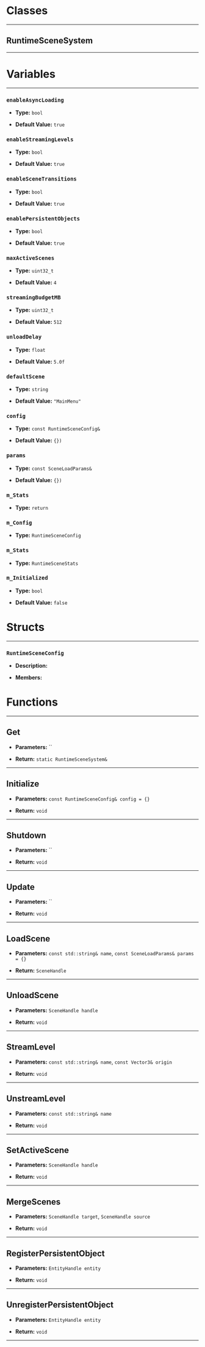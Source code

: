 # Classes
---

## RuntimeSceneSystem
---




# Variables
---

### `enableAsyncLoading`

- **Type:** `bool`

- **Default Value:** `true`



### `enableStreamingLevels`

- **Type:** `bool`

- **Default Value:** `true`



### `enableSceneTransitions`

- **Type:** `bool`

- **Default Value:** `true`



### `enablePersistentObjects`

- **Type:** `bool`

- **Default Value:** `true`



### `maxActiveScenes`

- **Type:** `uint32_t`

- **Default Value:** `4`



### `streamingBudgetMB`

- **Type:** `uint32_t`

- **Default Value:** `512`



### `unloadDelay`

- **Type:** `float`

- **Default Value:** `5.0f`



### `defaultScene`

- **Type:** `string`

- **Default Value:** `"MainMenu"`



### `config`

- **Type:** `const RuntimeSceneConfig&`

- **Default Value:** `{})`



### `params`

- **Type:** `const SceneLoadParams&`

- **Default Value:** `{})`



### `m_Stats`

- **Type:** `return`



### `m_Config`

- **Type:** `RuntimeSceneConfig`



### `m_Stats`

- **Type:** `RuntimeSceneStats`



### `m_Initialized`

- **Type:** `bool`

- **Default Value:** `false`




# Structs
---

### `RuntimeSceneConfig`

- **Description:** 

- **Members:**




# Functions
---

## Get



- **Parameters:** ``

- **Return:** `static RuntimeSceneSystem&`

---

## Initialize



- **Parameters:** `const RuntimeSceneConfig& config = {}`

- **Return:** `void`

---

## Shutdown



- **Parameters:** ``

- **Return:** `void`

---

## Update



- **Parameters:** ``

- **Return:** `void`

---

## LoadScene



- **Parameters:** `const std::string& name`, `const SceneLoadParams& params = {}`

- **Return:** `SceneHandle`

---

## UnloadScene



- **Parameters:** `SceneHandle handle`

- **Return:** `void`

---

## StreamLevel



- **Parameters:** `const std::string& name`, `const Vector3& origin`

- **Return:** `void`

---

## UnstreamLevel



- **Parameters:** `const std::string& name`

- **Return:** `void`

---

## SetActiveScene



- **Parameters:** `SceneHandle handle`

- **Return:** `void`

---

## MergeScenes



- **Parameters:** `SceneHandle target`, `SceneHandle source`

- **Return:** `void`

---

## RegisterPersistentObject



- **Parameters:** `EntityHandle entity`

- **Return:** `void`

---

## UnregisterPersistentObject



- **Parameters:** `EntityHandle entity`

- **Return:** `void`

---
